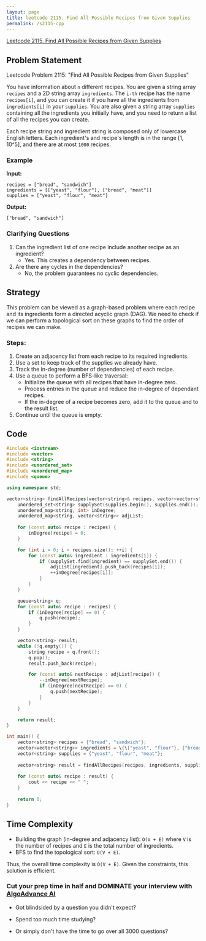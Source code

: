 ```yaml
---
layout: page
title: leetcode 2115. Find All Possible Recipes from Given Supplies
permalink: /s2115-cpp
---
```

[Leetcode 2115. Find All Possible Recipes from Given Supplies](https://algoadvance.github.io/algoadvance/l2115)
## Problem Statement

Leetcode Problem 2115: "Find All Possible Recipes from Given Supplies"

You have information about `n` different recipes. You are given a string array `recipes` and a 2D string array `ingredients`. The `i-th` recipe has the name `recipes[i]`, and you can create it if you have all the ingredients from `ingredients[i]` in your `supplies`. You are also given a string array `supplies` containing all the ingredients you initially have, and you need to return a list of all the recipes you can create.

Each recipe string and ingredient string is composed only of lowercase English letters. Each ingredient's and recipe's length is in the range [1, 10^5], and there are at most `1000` recipes.

### Example
**Input:**
```plaintext
recipes = ["bread", "sandwich"]
ingredients = [["yeast", "flour"], ["bread", "meat"]]
supplies = ["yeast", "flour", "meat"]
```
**Output:**
```plaintext
["bread", "sandwich"]
```

### Clarifying Questions
1. Can the ingredient list of one recipe include another recipe as an ingredient?
   - Yes. This creates a dependency between recipes.
2. Are there any cycles in the dependencies? 
   - No, the problem guarantees no cyclic dependencies.

## Strategy
This problem can be viewed as a graph-based problem where each recipe and its ingredients form a directed acyclic graph (DAG). We need to check if we can perform a topological sort on these graphs to find the order of recipes we can make.

### Steps:
1. Create an adjacency list from each recipe to its required ingredients.
2. Use a set to keep track of the supplies we already have.
3. Track the in-degree (number of dependencies) of each recipe.
4. Use a queue to perform a BFS-like traversal:
   - Initialize the queue with all recipes that have in-degree zero.
   - Process entries in the queue and reduce the in-degree of dependant recipes.
   - If the in-degree of a recipe becomes zero, add it to the queue and to the result list.
5. Continue until the queue is empty.

## Code

```cpp
#include <iostream>
#include <vector>
#include <string>
#include <unordered_set>
#include <unordered_map>
#include <queue>

using namespace std;

vector<string> findAllRecipes(vector<string>& recipes, vector<vector<string>>& ingredients, vector<string>& supplies) {
    unordered_set<string> supplySet(supplies.begin(), supplies.end());
    unordered_map<string, int> inDegree;
    unordered_map<string, vector<string>> adjList;
    
    for (const auto& recipe : recipes) {
        inDegree[recipe] = 0;
    }

    for (int i = 0; i < recipes.size(); ++i) {
        for (const auto& ingredient : ingredients[i]) {
            if (supplySet.find(ingredient) == supplySet.end()) { 
                adjList[ingredient].push_back(recipes[i]);
                ++inDegree[recipes[i]];
            }
        }
    }

    queue<string> q;
    for (const auto& recipe : recipes) {
        if (inDegree[recipe] == 0) {
            q.push(recipe);
        }
    }

    vector<string> result;
    while (!q.empty()) {
        string recipe = q.front();
        q.pop();
        result.push_back(recipe);

        for (const auto& nextRecipe : adjList[recipe]) {
            --inDegree[nextRecipe];
            if (inDegree[nextRecipe] == 0) {
                q.push(nextRecipe);
            }
        }
    }

    return result;
}

int main() {
    vector<string> recipes = {"bread", "sandwich"};
    vector<vector<string>> ingredients = \{\{"yeast", "flour"}, {"bread", "meat"}};
    vector<string> supplies = {"yeast", "flour", "meat"};
    
    vector<string> result = findAllRecipes(recipes, ingredients, supplies);
    
    for (const auto& recipe : result) {
        cout << recipe << " ";
    }
    
    return 0;
}
```

## Time Complexity
- Building the graph (in-degree and adjacency list): `O(V + E)` where `V` is the number of recipes and `E` is the total number of ingredients.
- BFS to find the topological sort: `O(V + E)`.

Thus, the overall time complexity is `O(V + E)`. Given the constraints, this solution is efficient.


### Cut your prep time in half and DOMINATE your interview with [AlgoAdvance AI](https://algoAdvance.com)

- Got blindsided by a question you didn't expect?

- Spend too much time studying?

- Or simply don't have the time to go over all 3000 questions?

